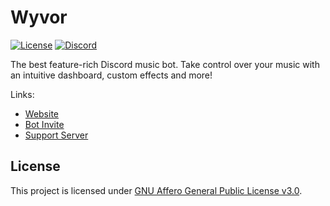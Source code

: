 # Wyvor

[![License](https://img.shields.io/github/license/chamburr/wyvor.svg)](LICENSE)
[![Discord](https://discordapp.com/api/guilds/635412327134658571/embed.png)](https://wyvor.xyz/support)

The best feature-rich Discord music bot. Take control over your music with an intuitive dashboard,
custom effects and more!

Links:

- [Website](https://wyvor.xyz)
- [Bot Invite](https://wyvor.xyz/invite)
- [Support Server](https://wyvor.xyz/support)

## License

This project is licensed under [GNU Affero General Public License v3.0](LICENSE).
